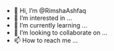 - 👋 Hi, I’m @RimshaAshfaq
- 👀 I’m interested in ...
- 🌱 I’m currently learning ...
- 💞️ I’m looking to collaborate on ...
- 📫 How to reach me ...

<!---
RimshaAshfaq/RimshaAshfaq is a ✨ special ✨ repository because its `README.md` (this file) appears on your GitHub profile.
You can click the Preview link to take a look at your changes.
--->
